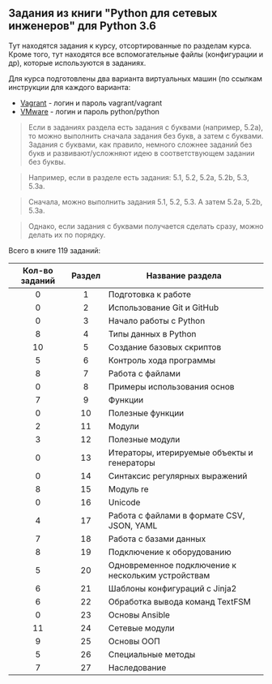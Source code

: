 ## Задания из книги "Python для сетевых инженеров" для Python 3.6

Тут находятся задания к курсу, отсортированные по разделам курса.
Кроме того, тут находятся все вспомогательные файлы (конфигурации и др), которые используются в заданиях.

Для курса подготовлены два варианта виртуальных машин (по ссылкам инструкции для каждого варианта:

* [Vagrant](https://github.com/natenka/pyneng-examples-exercises/blob/python3/exercises/vm/vagrant.md) - логин и пароль vagrant/vagrant
* [VMware](https://github.com/natenka/pyneng-examples-exercises/blob/python3/exercises/vm/vmware.md) - логин и пароль python/python

> Если в заданиях раздела есть задания с буквами (например, 5.2a), то можно выполнить сначала задания без букв, а затем с буквами. Задания с буквами, как правило, немного сложнее заданий без букв и развивают/усложняют идею в соответствующем задании без буквы.

> Например, если в разделе есть задания: 5.1, 5.2, 5.2a, 5.2b, 5.3, 5.3a.

> Сначала, можно выполнить задания 5.1, 5.2, 5.3. А затем 5.2a, 5.2b, 5.3a.

> Однако, если задания с буквами получается сделать сразу, можно делать их по порядку.


Всего в книге 119 заданий:

| Кол-во заданий| Раздел        | Название раздела |
|:-------------:|:-------------:|------------------|
|        0      |       1       | Подготовка к работе |
|        0      |       2       | Использование Git и GitHub |
|        0      |       3       | Начало работы с Python |
|        8      |       4       | Типы данных в Python |
|        10     |       5       | Создание базовых скриптов |
|        5      |       6       | Контроль хода программы |
|        8      |       7       | Работа с файлами |
|        0      |       8       | Примеры использования основ |
|        7      |       9       | Функции |
|        0      |       10      | Полезные функции |
|        2      |       11      | Модули |
|        3      |       12      | Полезные модули |
|        0      |       13      | Итераторы, итерируемые объекты и генераторы |
|        0      |       14      | Синтаксис регулярных выражений |
|        8      |       15      | Модуль re |
|        0      |       16      | Unicode |
|        4      |       17      | Работа с файлами в формате CSV, JSON, YAML |
|        7      |       18      | Работа с базами данных |
|        8      |       19      | Подключение к оборудованию |
|        5      |       20      | Одновременное подключение к нескольким устройствам |
|        6      |       21      | Шаблоны конфигураций с Jinja2 |
|        6      |       22      | Обработка вывода команд TextFSM |
|        0      |       23      | Основы Ansible |
|        11     |       24      | Сетевые модули |
|        9      |       25      | Основы ООП |
|        5      |       26      | Специальные методы |
|        7      |       27      | Наследование |

